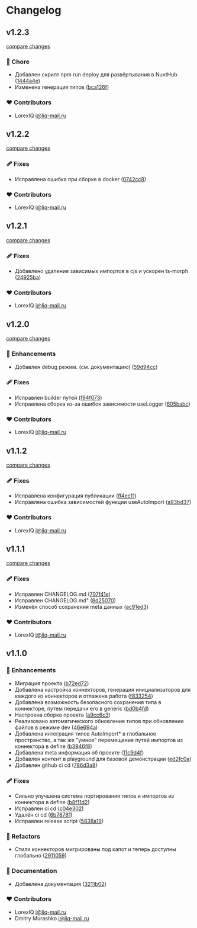 # Changelog


## v1.2.3

[compare changes](https://github.com/LorexIQ/nuxt-auto-import/compare/v1.2.2...v1.2.3)

### 🏡 Chore

- Добавлен скрипт npm run deploy для развёртывания в NuxtHub ([1444a4e](https://github.com/LorexIQ/nuxt-auto-import/commit/1444a4e))
- Изменена генерация типов ([bca126f](https://github.com/LorexIQ/nuxt-auto-import/commit/bca126f))

### ❤️ Contributors

- LorexIQ <i@liq-mail.ru>

## v1.2.2

[compare changes](https://github.com/LorexIQ/nuxt-auto-import/compare/v1.2.1...v1.2.2)

### 🩹 Fixes

- Исправлена ошибка при сборке в docker ([0742cc8](https://github.com/LorexIQ/nuxt-auto-import/commit/0742cc8))

### ❤️ Contributors

- LorexIQ <i@liq-mail.ru>

## v1.2.1

[compare changes](https://github.com/LorexIQ/nuxt-auto-import/compare/v1.2.0...v1.2.1)

### 🩹 Fixes

- Добавлено удаление зависимых импортов в cjs и ускорен ts-morph ([24925ba](https://github.com/LorexIQ/nuxt-auto-import/commit/24925ba))

### ❤️ Contributors

- LorexIQ <i@liq-mail.ru>

## v1.2.0

[compare changes](https://github.com/LorexIQ/nuxt-auto-import/compare/v1.1.2...v1.2.0)

### 🚀 Enhancements

- Добавлен debug режим. (см. документацию) ([59d94cc](https://github.com/LorexIQ/nuxt-auto-import/commit/59d94cc))

### 🩹 Fixes

- Исправлен builder путей ([f94f073](https://github.com/LorexIQ/nuxt-auto-import/commit/f94f073))
- Исправлена сборка из-за ошибок зависимости useLogger ([605babc](https://github.com/LorexIQ/nuxt-auto-import/commit/605babc))

### ❤️ Contributors

- LorexIQ <i@liq-mail.ru>

## v1.1.2

[compare changes](https://github.com/LorexIQ/nuxt-auto-import/compare/v1.1.1...v1.1.2)

### 🩹 Fixes

- Исправлена конфигурация публикации ([ff4ec11](https://github.com/LorexIQ/nuxt-auto-import/commit/ff4ec11))
- Исправлена ошибка зависимостей функции useAutoImport ([a93bd37](https://github.com/LorexIQ/nuxt-auto-import/commit/a93bd37))

### ❤️ Contributors

- LorexIQ <i@liq-mail.ru>

## v1.1.1

[compare changes](https://github.com/LorexIQ/nuxt-auto-import/compare/v1.1.0...v1.1.1)

### 🩹 Fixes

- Исправлен CHANGELOG.md ([707f41e](https://github.com/LorexIQ/nuxt-auto-import/commit/707f41e))
- Исправлен CHANGELOG.md" ([8d25070](https://github.com/LorexIQ/nuxt-auto-import/commit/8d25070))
- Изменён способ сохранения meta данных ([ac91ed3](https://github.com/LorexIQ/nuxt-auto-import/commit/ac91ed3))

### ❤️ Contributors

- LorexIQ <i@liq-mail.ru>

## v1.1.0


### 🚀 Enhancements

- Миграция проекта ([b72ed72](https://github.com/LorexIQ/nuxt-auto-import/commit/b72ed72))
- Добавлена настройка коннекторов, генерация инициализаторов для каждого из коннекторов и отлажена работа ([f833254](https://github.com/LorexIQ/nuxt-auto-import/commit/f833254))
- Добавлена возможность безопасного сохранения типа в коннекторе, путем передачи его в generic ([bd0b4fd](https://github.com/LorexIQ/nuxt-auto-import/commit/bd0b4fd))
- Настроена сборка проекта ([a9cc6c3](https://github.com/LorexIQ/nuxt-auto-import/commit/a9cc6c3))
- Реализовано автоматического обновление типов при обновлении файлов в режиме dev ([46e694a](https://github.com/LorexIQ/nuxt-auto-import/commit/46e694a))
- Добавлена интеграция типов AutoImport* в глобальное пространство, а так же "умное" перемещение путей импортов из коннектора в define ([b3946f8](https://github.com/LorexIQ/nuxt-auto-import/commit/b3946f8))
- Добавлена meta информация об проекте ([11c9d4f](https://github.com/LorexIQ/nuxt-auto-import/commit/11c9d4f))
- Добавлен контент в playground для базовой демонстрации ([ed2fc0a](https://github.com/LorexIQ/nuxt-auto-import/commit/ed2fc0a))
- Добавлен github ci cd ([786d3a8](https://github.com/LorexIQ/nuxt-auto-import/commit/786d3a8))

### 🩹 Fixes

- Сильно улучшена система портирования типов и импортов из коннектора в define ([b8f11d2](https://github.com/LorexIQ/nuxt-auto-import/commit/b8f11d2))
- Исправлен ci cd ([c04e302](https://github.com/LorexIQ/nuxt-auto-import/commit/c04e302))
- Удалён ci cd ([6b78781](https://github.com/LorexIQ/nuxt-auto-import/commit/6b78781))
- Исправлен release script ([5838a19](https://github.com/LorexIQ/nuxt-auto-import/commit/5838a19))

### 💅 Refactors

- Стили коннекторов мигрированы под капот и теперь доступны глобально ([2911059](https://github.com/LorexIQ/nuxt-auto-import/commit/2911059))

### 📖 Documentation

- Добавлена документация ([3211b02](https://github.com/LorexIQ/nuxt-auto-import/commit/3211b02))

### ❤️ Contributors

- LorexIQ <i@liq-mail.ru>
- Dmitry Murashko <i@liq-mail.ru>


